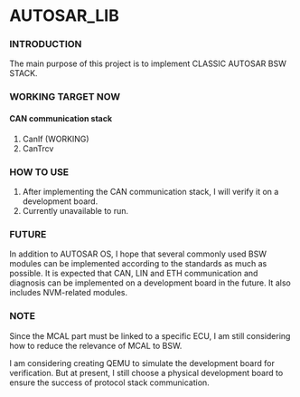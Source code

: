 # AUTOSAR_LIB

### INTRODUCTION
The main purpose of this project is to implement CLASSIC AUTOSAR BSW STACK.

### WORKING TARGET NOW
#### CAN communication stack
1. CanIf (WORKING)
2. CanTrcv

### HOW TO USE
1. After implementing the CAN communication stack, I will verify it on a development board.
2. Currently unavailable to run.

### FUTURE
In addition to AUTOSAR OS, I hope that several commonly used BSW modules can be implemented according to the standards 
as much as possible. It is expected that CAN, LIN and ETH communication and diagnosis can be implemented on a development 
board in the future. It also includes NVM-related modules.

### NOTE
Since the MCAL part must be linked to a specific ECU, I am still considering how to reduce the relevance of MCAL to BSW.

I am considering creating QEMU to simulate the development board for verification. But at present, I still choose a 
physical development board to ensure the success of protocol stack communication.
